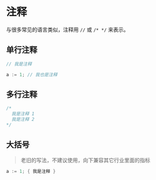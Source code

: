 # 注释

与很多常见的语言类似，注释用 `//` 或 `/* */` 来表示。

## 单行注释

```rust
// 我是注释

a := 1; // 我也是注释
```

## 多行注释

```rust
/*
  我是注释 1
  我是注释 2
*/
```

## 大括号

> 老旧的写法，不建议使用，向下兼容其它行业里面的指标

```rust
a := 1; { 我是注释 }
```
